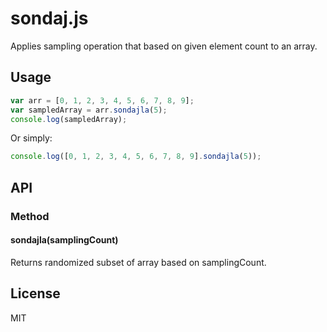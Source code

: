 # sondaj.js
Applies sampling operation that based on given element count to an array.

## Usage

```javaScript
var arr = [0, 1, 2, 3, 4, 5, 6, 7, 8, 9];
var sampledArray = arr.sondajla(5);
console.log(sampledArray);
```
Or simply:
```javaScript
console.log([0, 1, 2, 3, 4, 5, 6, 7, 8, 9].sondajla(5));
```

## API
### Method
#### sondajla(samplingCount)
Returns randomized subset of array based on samplingCount.

## License
MIT

